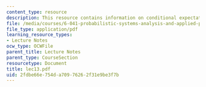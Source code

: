 ```yaml
---
content_type: resource
description: This resource contains information on conditional expectation.
file: /media/courses/6-041-probabilistic-systems-analysis-and-applied-probability-spring-2006/2fdbe66e754da70976262f31e9be3f7b_lec13.pdf
file_type: application/pdf
learning_resource_types:
- Lecture Notes
ocw_type: OCWFile
parent_title: Lecture Notes
parent_type: CourseSection
resourcetype: Document
title: lec13.pdf
uid: 2fdbe66e-754d-a709-7626-2f31e9be3f7b
---
```

